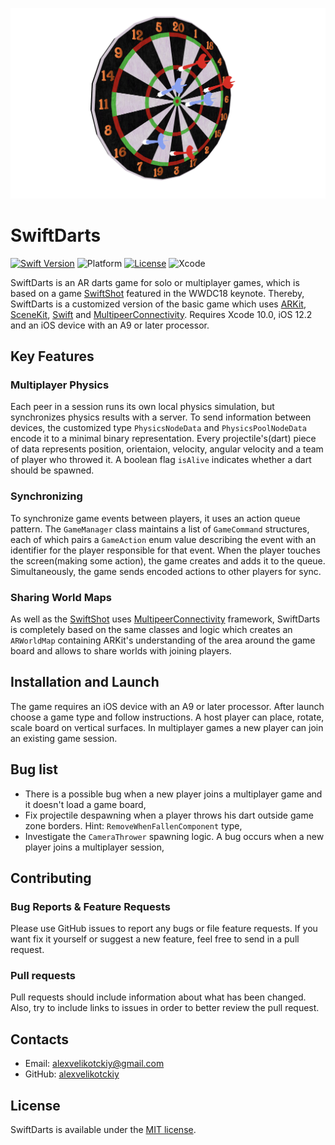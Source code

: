 <p align="center">
	<img src="Screenshots/app%20icon.png">
</p>

# SwiftDarts #

[![Swift Version][swift-image]][swift-url]
![Platform][ios-image]
[![License][license-image]][license-url]
![Xcode][xcode-image]

SwiftDarts is an AR darts game for solo or multiplayer games, which is based on a game [SwiftShot][swiftshot-url] featured in the WWDC18 keynote. Thereby, SwiftDarts is a customized version of the basic game which uses [ARKit][arkit-url], [SceneKit][scenekit-url], [Swift][swift-url] and [MultipeerConnectivity][multipeerconnectivity-url]. Requires Xcode 10.0, iOS 12.2 and an iOS device with an A9 or later processor.

## Key Features ##

### Multiplayer Physics ###
Each peer in a session runs its own local physics simulation, but synchronizes physics results with a server. To send information between devices, the customized type ```PhysicsNodeData``` and ```PhysicsPoolNodeData``` encode it to a minimal binary representation. Every projectile's(dart) piece of data represents position, orientaion, velocity, angular velocity and a team of player who throwed it. A boolean flag ```isAlive``` indicates whether a dart should be spawned.

### Synchronizing ###
To synchronize game events between players, it uses an action queue pattern. The ```GameManager``` class maintains a list of ```GameCommand``` structures, each of which pairs a ```GameAction``` enum value describing the event with an identifier for the player responsible for that event. When the player touches the screen(making some action), the game creates and adds it to the queue. Simultaneously, the game sends encoded actions to other players for sync.

### Sharing World Maps ###
As well as the [SwiftShot][swiftshot-url] uses [MultipeerConnectivity][multipeerconnectivity-url] framework, SwiftDarts is completely based on the same classes and logic which creates an ```ARWorldMap``` containing ARKit's understanding of the area around the game board and allows to share worlds with joining players.

## Installation and Launch ##
The game requires an iOS device with an A9 or later processor. After launch choose a game type and follow instructions. A host player can place, rotate, scale board on vertical surfaces. In multiplayer games a new player can join an existing game session.

## Bug list ##

- There is a possible bug when a new player joins a multiplayer game and it doesn't load a game board,
- Fix projectile despawning when a player throws his dart outside game zone borders. Hint: ```RemoveWhenFallenComponent``` type,
- Investigate the ```CameraThrower``` spawning logic. A bug occurs when a new player joins a multiplayer session,

## Contributing ##

### Bug Reports & Feature Requests ###

Please use GitHub issues to report any bugs or file feature requests. If you want fix it yourself or suggest a new feature, feel free to send in a pull request. 

### Pull requests ###

Pull requests should include information about what has been changed. Also, try to include links to issues in order to better review the pull request.

## Contacts ##

- Email: <alexvelikotckiy@gmail.com>
- GitHub: [alexvelikotckiy][author-url]

## License ##

SwiftDarts is available under the [MIT license][license-url]. 

[license-url]: LICENSE
[swift-url]: https://swift.org/
[swiftshot-url]: https://developer.apple.com/documentation/arkit/swiftshot_creating_a_game_for_augmented_reality
[multipeerconnectivity-url]: https://developer.apple.com/documentation/multipeerconnectivity
[scenekit-url]: https://developer.apple.com/documentation/scenekit
[arkit-url]: https://developer.apple.com/augmented-reality/
[author-url]: https://github.com/alexvelikotckiy

[license-image]: https://img.shields.io/badge/license-MIT-blue.svg
[swift-image]: https://img.shields.io/badge/swift-5-orange.svg
[xcode-image]: https://img.shields.io/badge/xcode-10+-blue.svg
[ios-image]: http://img.shields.io/badge/iOS-12.0%2B-blue.svg
